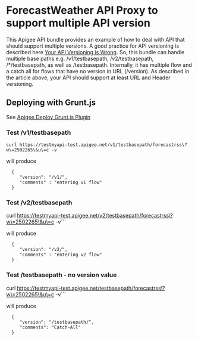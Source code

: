 ForecastWeather API Proxy to support multiple API version
=====
This Apigee API bundle provides an example of how to deal with API that should support multiple versions. A good practice for API versioning is described here [Your API Versioning is Wrong](http://java.dzone.com/articles/your-api-versioning-wrong). So, this bundle can handle multiple base paths e.g. /v1/testbasepath, /v2/testbasepath, /*/testbasepath, as well as /testbasepath. Internally, it has multiple flow and a catch all for flows that have no version in URL (/version). As described in the article above, your API should support at least URL and Header versioning.


## Deploying with Grunt.js

See [Apigee Deploy Grunt.js Plugin](https://github.com/apigeecs/apigee-deploy-grunt-plugin)

### Test /v1/testbasepath

```curl https://testmyapi-test.apigee.net/v1/testbasepath/forecastrss\?w\=2502265\&u\=c -v```

will produce


      {
         "version": "/v1/",
         "comments" : "entering v1 flow"
      }


### Test /v2/testbasepath


curl https://testmyapi-test.apigee.net/v2/testbasepath/forecastrss\?w\=2502265\&u\=c -v```

will produce


      {
         "version": "/v2/",
         "comments" : "entering v2 flow"
      }


### Test /testbasepath - no version value

curl https://testmyapi-test.apigee.net/testbasepath/forecastrss\?w\=2502265\&u\=c -v```

will produce


      {
         "version": "/testbasepath/",
         "comments": "Catch-All"
      }
